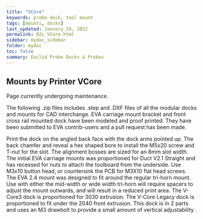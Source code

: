 ```yaml
---
title: "VCore"
keywords: probe dock, tool mount
tags: [mounts, docks]
last_updated: January 24, 2022
permalink: 02c_VCore.html
sidebar: mydoc_sidebar
folder: mydoc
toc: false
summary: Euclid Probe Docks & Probes 
---
```


## Mounts by Printer VCore
Page currently undergoing maintenance. 


The following .zip files includes .step and .DXF files of all the modular docks and mounts for CAD interchange.
EVA carriage mount bracket and front cross rail mounted dock have been modeled and proof printed. They have been submitted to EVA contrib-users and a pull request has been made.

Print the dock on the angled back face with the dock arms pointed up. The back chamfer and reveal a hex shaped bore to install the M5x20 screw and T-nut for the slot. The alignment bosses are sized for an 8mm slot width.
The initial EVA carriage mounts was proportioned for Duct V2.1 Straight and has recessed for nuts to attach the toolboard from the underside. Use M3x10 button head, or countersink the PCB for M3X10 flat head screws.
The EVA 2.4 mount was designed to fit around the regular tri-horn mount. Use with either the mid-width or wide width tri-horn will require spacers to adjust the mount outwards, and will result in a reduced print area.
The V-Core3 dock is proportioned for 3030 extrusion.
The V-Core Legacy dock is proportioned to fit under the 2040 front extrusion. This dock is in 2 parts and uses an M3 drawbolt to provide a small amount of vertical adjustability .

